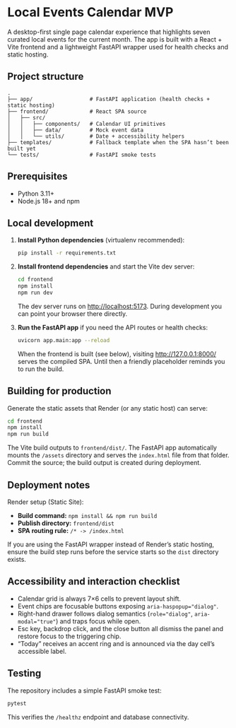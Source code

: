 # Local Events Calendar MVP

A desktop-first single page calendar experience that highlights seven curated local events for the current month. The app is built with a React + Vite frontend and a lightweight FastAPI wrapper used for health checks and static hosting.

## Project structure

```
.
├── app/                  # FastAPI application (health checks + static hosting)
├── frontend/             # React SPA source
│   ├── src/
│   │   ├── components/   # Calendar UI primitives
│   │   ├── data/         # Mock event data
│   │   └── utils/        # Date + accessibility helpers
├── templates/            # Fallback template when the SPA hasn’t been built yet
└── tests/                # FastAPI smoke tests
```

## Prerequisites

- Python 3.11+
- Node.js 18+ and npm

## Local development

1. **Install Python dependencies** (virtualenv recommended):
   ```bash
   pip install -r requirements.txt
   ```

2. **Install frontend dependencies** and start the Vite dev server:
   ```bash
   cd frontend
   npm install
   npm run dev
   ```

   The dev server runs on <http://localhost:5173>. During development you can point your browser there directly.

3. **Run the FastAPI app** if you need the API routes or health checks:
   ```bash
   uvicorn app.main:app --reload
   ```

   When the frontend is built (see below), visiting <http://127.0.0.1:8000/> serves the compiled SPA. Until then a friendly placeholder reminds you to run the build.

## Building for production

Generate the static assets that Render (or any static host) can serve:

```bash
cd frontend
npm install
npm run build
```

The Vite build outputs to `frontend/dist/`. The FastAPI app automatically mounts the `/assets` directory and serves the `index.html` file from that folder. Commit the source; the build output is created during deployment.

## Deployment notes

Render setup (Static Site):

- **Build command:** `npm install && npm run build`
- **Publish directory:** `frontend/dist`
- **SPA routing rule:** `/* -> /index.html`

If you are using the FastAPI wrapper instead of Render’s static hosting, ensure the build step runs before the service starts so the `dist` directory exists.

## Accessibility and interaction checklist

- Calendar grid is always 7×6 cells to prevent layout shift.
- Event chips are focusable buttons exposing `aria-haspopup="dialog"`.
- Right-hand drawer follows dialog semantics (`role="dialog"`, `aria-modal="true"`) and traps focus while open.
- Esc key, backdrop click, and the close button all dismiss the panel and restore focus to the triggering chip.
- “Today” receives an accent ring and is announced via the day cell’s accessible label.

## Testing

The repository includes a simple FastAPI smoke test:

```bash
pytest
```

This verifies the `/healthz` endpoint and database connectivity.
